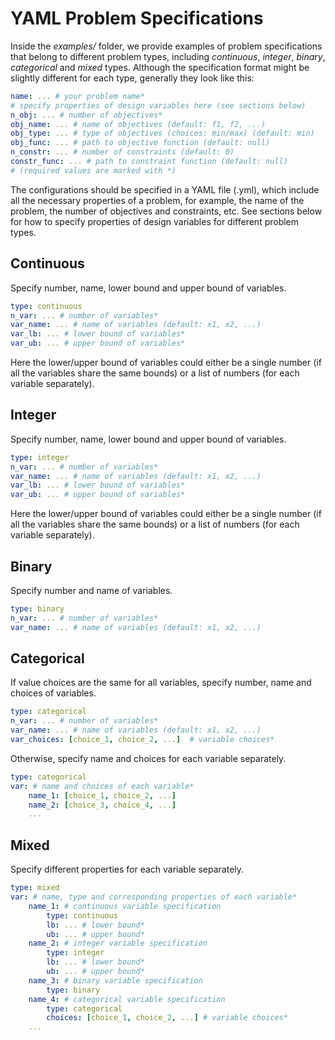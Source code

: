 # YAML Problem Specifications

Inside the *examples/* folder, we provide examples of problem specifications that belong to different problem types, including *continuous*, *integer*, *binary*, *categorical* and *mixed* types. Although the specification format might be slightly different for each type, generally they look like this:

```yaml
name: ... # your problem name*
# specify properties of design variables here (see sections below)
n_obj: ... # number of objectives*
obj_name: ... # name of objectives (default: f1, f2, ...)
obj_type: ... # type of objectives (choices: min/max) (default: min)
obj_func: ... # path to objective function (default: null)
n_constr: ... # number of constraints (default: 0)
constr_func: ... # path to constraint function (default: null)
# (required values are marked with *)
```

The configurations should be specified in a YAML file (.yml), which include all the necessary properties of a problem, for example, the name of the problem, the number of objectives and constraints, etc. See sections below for how to specify properties of design variables for different problem types.

## Continuous

Specify number, name, lower bound and upper bound of variables.

```yaml
type: continuous
n_var: ... # number of variables*
var_name: ... # name of variables (default: x1, x2, ...)
var_lb: ... # lower bound of variables*
var_ub: ... # upper bound of variables*
```

Here the lower/upper bound of variables could either be a single number (if all the variables share the same bounds) or a list of numbers (for each variable separately).

## Integer

Specify number, name, lower bound and upper bound of variables.

```yaml
type: integer
n_var: ... # number of variables*
var_name: ... # name of variables (default: x1, x2, ...)
var_lb: ... # lower bound of variables*
var_ub: ... # upper bound of variables*
```

Here the lower/upper bound of variables could either be a single number (if all the variables share the same bounds) or a list of numbers (for each variable separately).

## Binary

Specify number and name of variables.

```yaml
type: binary
n_var: ... # number of variables*
var_name: ... # name of variables (default: x1, x2, ...)
```

## Categorical

If value choices are the same for all variables, specify number, name and choices of variables.

```yaml
type: categorical
n_var: ... # number of variables*
var_name: ... # name of variables (default: x1, x2, ...)
var_choices: [choice_1, choice_2, ...]  # variable choices*
```

Otherwise, specify name and choices for each variable separately.

```yaml
type: categorical
var: # name and choices of each variable*
    name_1: [choice_1, choice_2, ...]
    name_2: [choice_3, choice_4, ...]
    ...
```

## Mixed

Specify different properties for each variable separately.

```yaml
type: mixed
var: # name, type and corresponding properties of each variable*
    name_1: # continuous variable specification
        type: continuous
        lb: ... # lower bound*
        ub: ... # upper bound*
    name_2: # integer variable specification
        type: integer
        lb: ... # lower bound*
        ub: ... # upper bound*
    name_3: # binary variable specification
        type: binary
    name_4: # categorical variable specification
        type: categorical
        choices: [choice_1, choice_2, ...] # variable choices*
    ...
```

